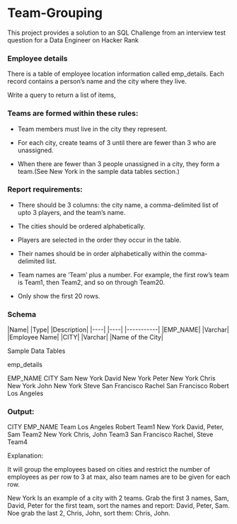 # Team-Grouping
This project provides a solution to an SQL Challenge from an interview test question for a Data Engineer on Hacker Rank

### Employee details
There is a table of employee location information called emp_details. Each record contains a person’s name and the city where they live.

Write a query to return a list of items,

### Teams are formed within these rules:

- Team members must live in the city they represent.

- For each city, create teams of 3 until there are fewer than 3 who are unassigned.

- When there are fewer than 3 people unassigned in a city, they form a team.(See New York in the sample data tables section.)

### Report requirements:

- There should be 3 columns: the city name, a comma-delimited list of upto 3 players, and the team’s name.

- The cities should be ordered alphabetically.

- Players are selected in the order they occur in the table.

- Their names should be in order alphabetically within the comma-delimited list.

- Team names are ‘Team’ plus a number. For example, the first row’s team is Team1, then Team2, and so on through Team20.

- Only show the first 20 rows.

### Schema

|Name| 	|Type|	|Description|
|----|  |----|  |-----------|
|EMP_NAME|	|Varchar|	|Employee Name|
|CITY|	|Varchar|	|Name of the City|


Sample Data Tables

emp_details

EMP_NAME	CITY
Sam	New York
David	New York
Peter	New York
Chris	New York
John	New York
Steve	San Francisco
Rachel	San Francisco
Robert	Los Angeles

### Output:

CITY	EMP_NAME	Team
Los Angeles	Robert	Team1
New York	David, Peter, Sam	Team2
New York	Chris, John	Team3
San Francisco	Rachel, Steve	Team4

Explanation:

It will group the employees based on cities and restrict the number of employees as per row to 3 at max, also team names are to be given for each row.

New York Is an example of a city with 2 teams. Grab the first 3 names, Sam, David, Peter for the first team, sort the names and report: David, Peter, Sam. Noe grab the last 2, Chris, John, sort them: Chris, John.
